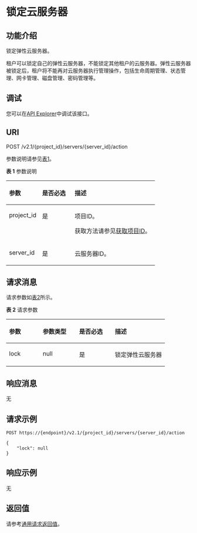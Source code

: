 # 锁定云服务器<a name="ecs_03_0304"></a>

## 功能介绍<a name="zh-cn_topic_0057973175_section39224329"></a>

锁定弹性云服务器。

租户可以锁定自己的弹性云服务器，不能锁定其他租户的云服务器。弹性云服务器被锁定后，租户将不能再对云服务器执行管理操作，包括生命周期管理、状态管理、网卡管理、磁盘管理、密码管理等。

## 调试<a name="section926243314015"></a>

您可以在[API Explorer](https://apiexplorer.developer.huaweicloud.com/apiexplorer/doc?product=ECS&api=NovaLockServer)中调试该接口。

## URI<a name="zh-cn_topic_0057973175_section17474649"></a>

POST /v2.1/\{project\_id\}/servers/\{server\_id\}/action

参数说明请参见[表1](#zh-cn_topic_0057973175_table32475667)。

**表 1**  参数说明

<a name="zh-cn_topic_0057973175_table32475667"></a>
<table><thead align="left"><tr id="zh-cn_topic_0057973175_row44937496"><th class="cellrowborder" valign="top" width="22.24%" id="mcps1.2.4.1.1"><p id="p5187119"><a name="p5187119"></a><a name="p5187119"></a>参数</p>
</th>
<th class="cellrowborder" valign="top" width="21.87%" id="mcps1.2.4.1.2"><p id="p17503500"><a name="p17503500"></a><a name="p17503500"></a>是否必选</p>
</th>
<th class="cellrowborder" valign="top" width="55.88999999999999%" id="mcps1.2.4.1.3"><p id="p8497414"><a name="p8497414"></a><a name="p8497414"></a>描述</p>
</th>
</tr>
</thead>
<tbody><tr id="zh-cn_topic_0057973175_row1664874"><td class="cellrowborder" valign="top" width="22.24%" headers="mcps1.2.4.1.1 "><p id="zh-cn_topic_0057973175_p637140"><a name="zh-cn_topic_0057973175_p637140"></a><a name="zh-cn_topic_0057973175_p637140"></a>project_id</p>
</td>
<td class="cellrowborder" valign="top" width="21.87%" headers="mcps1.2.4.1.2 "><p id="zh-cn_topic_0057973175_p51608407"><a name="zh-cn_topic_0057973175_p51608407"></a><a name="zh-cn_topic_0057973175_p51608407"></a>是</p>
</td>
<td class="cellrowborder" valign="top" width="55.88999999999999%" headers="mcps1.2.4.1.3 "><p id="p37593705"><a name="p37593705"></a><a name="p37593705"></a>项目ID。</p>
<p id="p1180512217438"><a name="p1180512217438"></a><a name="p1180512217438"></a>获取方法请参见<a href="获取项目ID.md">获取项目ID</a>。</p>
</td>
</tr>
<tr id="zh-cn_topic_0057973175_row41565035"><td class="cellrowborder" valign="top" width="22.24%" headers="mcps1.2.4.1.1 "><p id="zh-cn_topic_0057973175_p11324657"><a name="zh-cn_topic_0057973175_p11324657"></a><a name="zh-cn_topic_0057973175_p11324657"></a>server_id</p>
</td>
<td class="cellrowborder" valign="top" width="21.87%" headers="mcps1.2.4.1.2 "><p id="zh-cn_topic_0057973175_p44882061"><a name="zh-cn_topic_0057973175_p44882061"></a><a name="zh-cn_topic_0057973175_p44882061"></a>是</p>
</td>
<td class="cellrowborder" valign="top" width="55.88999999999999%" headers="mcps1.2.4.1.3 "><p id="zh-cn_topic_0057973175_p11568292"><a name="zh-cn_topic_0057973175_p11568292"></a><a name="zh-cn_topic_0057973175_p11568292"></a><span id="text101701231204517"><a name="text101701231204517"></a><a name="text101701231204517"></a>云服务器</span>ID。</p>
</td>
</tr>
</tbody>
</table>

## 请求消息<a name="zh-cn_topic_0057973175_section55444361"></a>

请求参数如[表2](#zh-cn_topic_0057973175_table18228066)所示。

**表 2**  请求参数

<a name="zh-cn_topic_0057973175_table18228066"></a>
<table><thead align="left"><tr id="zh-cn_topic_0057973175_row66497515"><th class="cellrowborder" valign="top" width="21.240000000000002%" id="mcps1.2.5.1.1"><p id="zh-cn_topic_0057973175_p17589653"><a name="zh-cn_topic_0057973175_p17589653"></a><a name="zh-cn_topic_0057973175_p17589653"></a>参数</p>
</th>
<th class="cellrowborder" valign="top" width="22.93%" id="mcps1.2.5.1.2"><p id="zh-cn_topic_0057973175_p15475779"><a name="zh-cn_topic_0057973175_p15475779"></a><a name="zh-cn_topic_0057973175_p15475779"></a>参数类型</p>
</th>
<th class="cellrowborder" valign="top" width="22.56%" id="mcps1.2.5.1.3"><p id="zh-cn_topic_0057973175_p45578590"><a name="zh-cn_topic_0057973175_p45578590"></a><a name="zh-cn_topic_0057973175_p45578590"></a>是否必选</p>
</th>
<th class="cellrowborder" valign="top" width="33.269999999999996%" id="mcps1.2.5.1.4"><p id="zh-cn_topic_0057973175_p878285"><a name="zh-cn_topic_0057973175_p878285"></a><a name="zh-cn_topic_0057973175_p878285"></a>描述</p>
</th>
</tr>
</thead>
<tbody><tr id="zh-cn_topic_0057973175_row4032249"><td class="cellrowborder" valign="top" width="21.240000000000002%" headers="mcps1.2.5.1.1 "><p id="zh-cn_topic_0057973175_p58176713"><a name="zh-cn_topic_0057973175_p58176713"></a><a name="zh-cn_topic_0057973175_p58176713"></a>lock</p>
</td>
<td class="cellrowborder" valign="top" width="22.93%" headers="mcps1.2.5.1.2 "><p id="zh-cn_topic_0057973175_p14693285"><a name="zh-cn_topic_0057973175_p14693285"></a><a name="zh-cn_topic_0057973175_p14693285"></a>null</p>
</td>
<td class="cellrowborder" valign="top" width="22.56%" headers="mcps1.2.5.1.3 "><p id="zh-cn_topic_0057973175_p49305462"><a name="zh-cn_topic_0057973175_p49305462"></a><a name="zh-cn_topic_0057973175_p49305462"></a>是</p>
</td>
<td class="cellrowborder" valign="top" width="33.269999999999996%" headers="mcps1.2.5.1.4 "><p id="zh-cn_topic_0057973175_p34319524"><a name="zh-cn_topic_0057973175_p34319524"></a><a name="zh-cn_topic_0057973175_p34319524"></a>锁定<span id="text11315019573"><a name="text11315019573"></a><a name="text11315019573"></a>弹性云服务器</span></p>
</td>
</tr>
</tbody>
</table>

## 响应消息<a name="zh-cn_topic_0057973175_section7967191653319"></a>

无

## 请求示例<a name="zh-cn_topic_0057973175_section1296841643314"></a>

```
POST https://{endpoint}/v2.1/{project_id}/servers/{server_id}/action
```

```
{
    "lock": null
}
```

## 响应示例<a name="section243517360410"></a>

无

## 返回值<a name="zh-cn_topic_0057973175_section40414779"></a>

请参考[通用请求返回值](通用请求返回值.md)。


